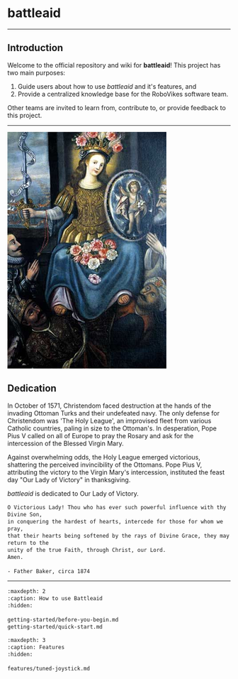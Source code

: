
# battleaid

<hr>

## Introduction

Welcome to the official repository and wiki for **battleaid**! This project has two main purposes:

1. Guide users about how to use _battleaid_ and it's features, and 
2. Provide a centralized knowledge base for the RoboVikes software team.  

Other teams are invited to learn from, contribute to, or provide feedback to this project.  

<hr>

<div class="sidebar">
   <p><img src="./_static/images/our-lady-of-victory.jpg" /></p>
</div>

## Dedication

In October of 1571, Christendom faced destruction at the hands of the invading Ottoman Turks and their undefeated navy.  The only defense for Christendom was 'The Holy League', an improvised fleet from various Catholic countries, paling in size to the Ottoman's.  In desperation, Pope Pius V called on all of Europe to pray the Rosary and ask for the intercession of the Blessed Virgin Mary.  

Against overwhelming odds, the Holy League emerged victorious, shattering the perceived invincibility of the Ottomans.  Pope Pius V, attributing the victory to the Virgin Mary's intercession, instituted the feast day "Our Lady of Victory" in thanksgiving.

_battleaid_ is dedicated to Our Lady of Victory.

```
O Victorious Lady! Thou who has ever such powerful influence with thy Divine Son, 
in conquering the hardest of hearts, intercede for those for whom we pray, 
that their hearts being softened by the rays of Divine Grace, they may return to the
unity of the true Faith, through Christ, our Lord. 
Amen.

- Father Baker, circa 1874
```

<hr>

```{toctree}
:maxdepth: 2
:caption: How to use Battleaid
:hidden:

getting-started/before-you-begin.md
getting-started/quick-start.md
```

```{toctree}
:maxdepth: 3
:caption: Features
:hidden:

features/tuned-joystick.md
```